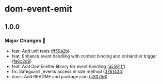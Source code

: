 # dom-event-emit

## 1.0.0

### Major Changes 🎉

- feat: Add unit tests ([ff59a2b](https://github.com/Marinerer/jotter/commit/ff59a2b650b081c1861684763eb1d64d94a28c53))
- feat: Enhance event handling with context binding and onHandler trigger ([fa6c2d9](https://github.com/Marinerer/jotter/commit/fa6c2d9d4ed85ffc0558c190726ef916a24e7310))
- feat: Add DomEmitter library for event handling ([a55911f](https://github.com/Marinerer/jotter/commit/a55911f6a0e81ab1146bf3b3909370fb78e88ea6))
- fix: Safeguard _events access in size method ([3761434](https://github.com/Marinerer/jotter/commit/37614347e7d57f9b01842370fa1268c2043017bd))
- docs: Add README and package.json ([c3ff756](https://github.com/Marinerer/jotter/commit/c3ff756e9e9e709301303f736ee15cf521ed8446))

